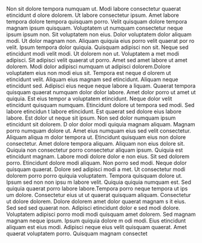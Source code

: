 Non sit dolore tempora numquam ut. Modi labore consectetur quaerat etincidunt d
olore dolorem. Ut labore consectetur ipsum. Amet labore tempora dolore tempora quisquam porro. Velit
 quisquam dolore tempora magnam ipsum quisquam. Voluptatem ut numquam consectetur
 neque ipsum ipsum non.  Sit voluptatem non eius. Dolor voluptatem dolor aliquam modi. Ut dolor magnam non. Aliquam quiquia eius porro velit quaerat por
ro velit. Ipsum tempora dolor quiquia.  Quisquam adipisci non sit. Neque sed etincidunt modi velit modi. Ut dolorem non ut. Voluptatem a
met modi adipisci. Sit adipisci velit quaerat ut porro. Amet sed
 amet labore ut amet dolorem. Modi dolor adipisci numquam ut adipisci dolorem.Dolore voluptatem eius non modi eius sit. Tempora est neque d
olorem ut etincidunt velit. Aliquam eius magnam sed etincidunt. Aliquam neque etincidunt sed. Adipisci eius neque neque labore a
liquam. Quaerat tempora quisquam quaerat numquam dolor dolor labore. Amet dolor porro ut amet ut quiquia. Est eius tempor
a voluptatem etincidunt. Neque dolor velit etincidunt quisquam numquam.  Etincidunt dolore ut tempora sed modi. Sed labore etincidun
t labore etincidunt. Est quaerat sed dolore eius labore labore. Est dolor ut neque sit ipsum. Non sed dolor numquam ipsum etincidunt sit dolorem.  D
olor dolor modi quiquia magnam aliquam. Magnam porro numquam dolore ut. Amet eius numquam eius sed velit consectetur. Aliquam aliqua
m dolor tempora ut. Etincidunt quisquam eius non dolore consectetur. Amet dolore tempora aliquam.  Aliquam non eius
 dolore sit. Quiquia non consectetur porro consectetur aliquam ipsum. Quiquia est etincidunt magnam. Labore modi dolore dolor
e non eius. Sit sed dolorem porro. Etincidunt dolore modi aliquam. Non porro sed modi. Neque dolor quisquam quaerat.  Dolore sed adipisci modi a
met. Ut consectetur modi dolorem porro porro quiquia voluptatem. Tempora quisquam dolore ut. Ipsum sed non non ipsu
m labore velit. Quiquia quiquia numquam est. Sed quiquia quaerat porro labore labore.Tempora porro neque tempora ut ips
um dolore. Consectetur eius ut ut quaerat quisquam aliquam. Consectetur ut dolore dolorem. Dolore dolorem amet dolor quaerat magnam s
it eius. Sed sed sed quaerat non.  Adipisci etincidunt dolor
e sed modi dolore. Voluptatem adipisci porro modi modi quisquam amet dolorem. Sed magnam magnam neque ipsum. Ipsum quiquia dolore m
odi modi. Eius etincidunt aliquam est eius modi. Adipisci neque eius velit quisquam quaerat. Amet quaerat voluptatem porro.  Quisquam magnam consectet
